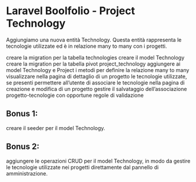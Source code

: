 # Laravel Boolfolio - Project Technology

Aggiungiamo una nuova entità Technology. Questa entità rappresenta le tecnologie utilizzate ed è in relazione many to many con i progetti.

creare la migration per la tabella technologies
creare il model Technology
creare la migration per la tabella pivot project_technology
aggiungere ai model Technology e Project i metodi per definire la relazione many to many
visualizzare nella pagina di dettaglio di un progetto le tecnologie utilizzate, se presenti
permettere all’utente di associare le tecnologie nella pagina di creazione e modifica di un progetto
gestire il salvataggio dell’associazione progetto-tecnologie con opportune regole di validazione

## Bonus 1:
creare il seeder per il model Technology.

## Bonus 2:
aggiungere le operazioni CRUD per il model Technology, in modo da gestire le tecnologie utilizzate nei progetti direttamente dal pannello di amministrazione.